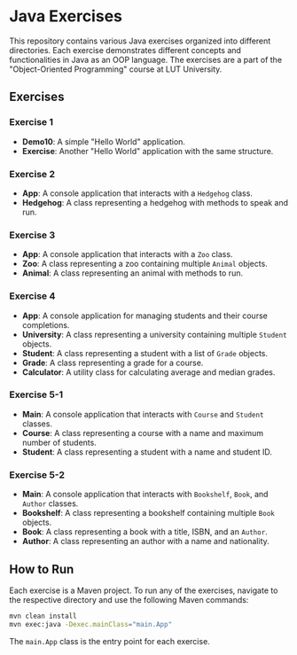 # Java Exercises

This repository contains various Java exercises organized into different directories. Each exercise demonstrates different concepts and functionalities in Java as an OOP language. The exercises are a part of the
"Object-Oriented Programming" course at LUT University. 

## Exercises

### Exercise 1

- **Demo10**: A simple "Hello World" application.
- **Exercise**: Another "Hello World" application with the same structure.

### Exercise 2

- **App**: A console application that interacts with a `Hedgehog` class.
- **Hedgehog**: A class representing a hedgehog with methods to speak and run.

### Exercise 3

- **App**: A console application that interacts with a `Zoo` class.
- **Zoo**: A class representing a zoo containing multiple `Animal` objects.
- **Animal**: A class representing an animal with methods to run.

### Exercise 4

- **App**: A console application for managing students and their course completions.
- **University**: A class representing a university containing multiple `Student` objects.
- **Student**: A class representing a student with a list of `Grade` objects.
- **Grade**: A class representing a grade for a course.
- **Calculator**: A utility class for calculating average and median grades.

### Exercise 5-1

- **Main**: A console application that interacts with `Course` and `Student` classes.
- **Course**: A class representing a course with a name and maximum number of students.
- **Student**: A class representing a student with a name and student ID.

### Exercise 5-2

- **Main**: A console application that interacts with `Bookshelf`, `Book`, and `Author` classes.
- **Bookshelf**: A class representing a bookshelf containing multiple `Book` objects.
- **Book**: A class representing a book with a title, ISBN, and an `Author`.
- **Author**: A class representing an author with a name and nationality.

## How to Run

Each exercise is a Maven project. To run any of the exercises, navigate to the respective directory and use the following Maven commands:

```sh
mvn clean install
mvn exec:java -Dexec.mainClass="main.App"
```

The `main.App` class is the entry point for each exercise.


